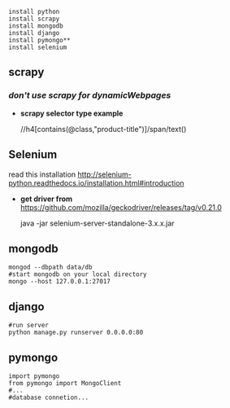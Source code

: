     install python
    install scrapy
    install mongodb
    install django
    install pymongo**
    install selenium


## scrapy
### ***don't use scrapy for dynamicWebpages***
*   **scrapy selector type example**
   
   
    //h4[contains(@class,"product-title")]/span/text()     

## Selenium
read this installation 
http://selenium-python.readthedocs.io/installation.html#introduction
* **get driver from** 
https://github.com/mozilla/geckodriver/releases/tag/v0.21.0


    java -jar selenium-server-standalone-3.x.x.jar


## mongodb
    mongod --dbpath data/db 
    #start mongodb on your local directory
    mongo --host 127.0.0.1:27017

## django
    #run server
    python manage.py runserver 0.0.0.0:80

## pymongo
    
    import pymongo
    from pymongo import MongoClient
    #...
    #database connetion...  
    
